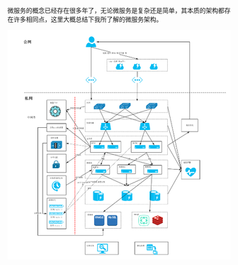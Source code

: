 微服务的概念已经存在很多年了，无论微服务是复杂还是简单，其本质的架构都存在许多相同点，这里大概总结下我所了解的微服务架构。

![/assets/images/互联网经典常规拓扑图.png](/assets/images/互联网经典常规拓扑图.png)
